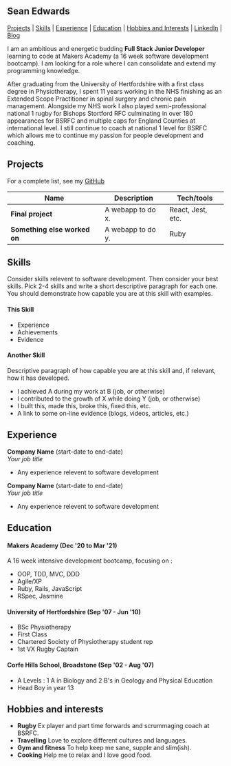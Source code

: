 ## Sean Edwards

[Projects](#projects) | [Skills](#skills) | [Experience](#experience) | [Education](#education) | [Hobbies and Interests](#hobbies-and-interests) | [LinkedIn](https://www.linkedin.com/in/sean-edwards-654a09195/) | [Blog](https://medium.com/@seantedwards)

I am an ambitious and energetic budding **Full Stack Junior Developer** learning to code at Makers Academy (a 16 week software development bootcamp). I am looking for a role where I can consolidate and extend my programming knowledge.

After graduating from the University of Hertfordshire with a first class degree in Physiotherapy, I spent 11 years working in the NHS finishing as an Extended Scope Practitioner in spinal surgery and chronic pain management. Alongside my NHS work I also played semi-professional national 1 rugby for Bishops Stortford RFC culminating in over 180 appearances for BSRFC and multiple caps for England Counties at international level. I still continue to coach at national 1 level for BSRFC which allows me to continue my passion for people development and coaching.


## Projects

For a complete list, see my [GitHub](https://github.com/bear99a9)

| Name                         | Description       | Tech/tools        |
| ---------------------------- | ----------------- | ----------------- |
| **Final project**            | A webapp to do x. | React, Jest, etc. |
| **Something else worked on** | A webapp to do y. | Ruby              |

## Skills

Consider skills relevent to software development. Then consider your best skills. Pick 2-4 skills and write a short descriptive paragraph for each one. You should demonstrate how capable you are at this skill with examples.

#### This Skill

- Experience
- Achievements
- Evidence

#### Another Skill

Descriptive paragraph of how capable you are at this skill and, if relevant, how it has developed.

- I achieved A during my work at B (job, or otherwise)
- I contributed to the growth of X while doing Y (job, or otherwise)
- I built this, made this, broke this, fixed this, etc.
- A link to some on-line evidence (blogs, videos, articles, etc.)

## Experience

**Company Name** (start-date to end-date)  
_Your job title_

- Any experience relevent to software development

**Company Name** (start-date to end-date)  
_Your job title_

- Any experience relevent to software development

## Education

#### Makers Academy (Dec '20 to Mar '21)
A 16 week intensive development bootcamp, focusing on :
- OOP, TDD, MVC, DDD
- Agile/XP
- Ruby, Rails, JavaScript
- RSpec, Jasmine

#### University of Hertfordshire  (Sep '07 - Jun '10)
- BSc Physiotherapy
- First Class
- Chartered Society of Physiotherapy student rep
- 1st VX Rugby Captain

#### Corfe Hills School, Broadstone (Sep '02 - Aug '07)
- A Levels : 1 A in Biology and 2 B's in Geology and Physical Education
- Head Boy in year 13

## Hobbies and interests
- **Rugby** Ex player and part time forwards and scrummaging coach at BSRFC.
- **Travelling** Love to explore different cultures and languages.
- **Gym and fitness** To help keep me sane, supple and slim(ish).
- **Cooking** Help me to relax and I love good food.
